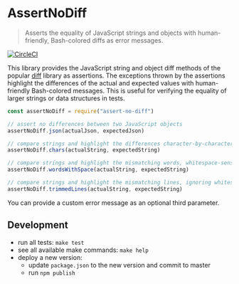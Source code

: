 # AssertNoDiff

> Asserts the equality of JavaScript strings and objects with human-friendly,
> Bash-colored diffs as error messages.

[![CircleCI](https://circleci.com/gh/kevgo/assert-no-diff.svg?style=shield)](https://circleci.com/gh/kevgo/assert-no-diff)

This library provides the JavaScript string and object diff methods of the
popular [diff](https://github.com/kpdecker/jsdiff) library as assertions. The
exceptions thrown by the assertions highlight the differences of the actual and
expected values with human-friendly Bash-colored messages. This is useful for
verifying the equality of larger strings or data structures in tests.

```javascript
const assertNoDiff = require("assert-no-diff")

// assert no differences between two JavaScript objects
assertNoDiff.json(actualJson, expectedJson)

// compare strings and highlight the differences character-by-character
assertNoDiff.chars(actualString, expectedString)

// compare strings and highlight the mismatching words, whitespace-sensitive
assertNoDiff.wordsWithSpace(actualString, expectedString)

// compare strings and highlight the mismatching lines, ignoring whitespace around them
assertNoDiff.trimmedLines(actualString, expectedString)
```

You can provide a custom error message as an optional third parameter.

## Development

- run all tests: `make test`
- see all available make commands: `make help`
- deploy a new version:
  - update `package.json` to the new version and commit to master
  - run `npm publish`
